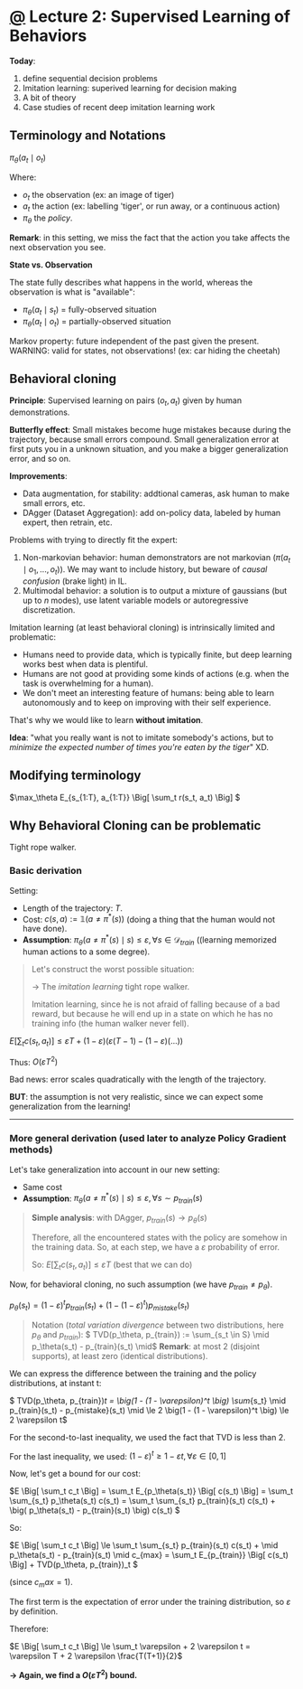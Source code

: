 # [@](./README.md) Lecture 2: Supervised Learning of Behaviors

**Today**: 
1. define sequential decision problems
2. Imitation learning: superived learning for decision making
3. A bit of theory
4. Case studies of recent deep imitation learning work


## Terminology and Notations

$\pi_\theta(a_t \mid o_t)$

Where: 
- $o_t$ the observation (ex: an image of tiger)
- $a_t$ the action (ex: labelling 'tiger', or run away, or a continuous action)
- $\pi_\theta$ the *policy*. 

**Remark**: in this setting, we miss the fact that the action you take affects the next observation you see.

**State vs. Observation**

The state fully describes what happens in the world, whereas the observation is what is "available":
- $\pi_\theta(a_t \mid s_t)$ = fully-observed situation
- $\pi_\theta(a_t \mid o_t)$ = partially-observed situation

Markov property: future independent of the past given the present. WARNING: valid for states, not observations! (ex: car hiding the cheetah) 


## Behavioral cloning

**Principle**: Supervised learning on pairs $(o_t, a_t)$ given by human demonstrations.

**Butterfly effect**: Small mistakes become huge mistakes because during the trajectory, because small errors compound. Small generalization error at first puts you in a unknown situation, and you make a bigger generalization error, and so on.

**Improvements**: 
- Data augmentation, for stability: addtional cameras, ask human to make small errors, etc.
- DAgger (Dataset Aggregation): add on-policy data, labeled by human expert, then retrain, etc.

Problems with trying to directly fit the expert: 
1. Non-markovian behavior: human demonstrators are not markovian ($\pi(a_t \mid o_1, ..., o_t)$). We may want to include history, but beware of *causal confusion* (brake light) in IL.
2. Multimodal behavior: a solution is to output a mixture of gaussians (but up to $n$ modes), use latent variable models or autoregressive discretization.


Imitation learning (at least behavioral cloning) is intrinsically limited and problematic: 

- Humans need to provide data, which is typically finite, but deep learning works best when data is plentiful.
- Humans are not good at providing some kinds of actions (e.g. when the task is overwhelming for a human).
- We don't meet an interesting feature of humans: being able to learn autonomously and to keep on improving with their self experience. 

That's why we would like to learn **without imitation**.

**Idea**: "what you really want is not to imitate somebody's actions, but to *minimize the expected number of times you're eaten by the tiger*" XD.


## Modifying terminology

$\max_\theta E_{s_{1:T}, a_{1:T}} \Big[ \sum_t r(s_t, a_t) \Big] $


## Why Behavioral Cloning can be problematic

Tight rope walker.

### Basic derivation

Setting: 
- Length of the trajectory: $T$. 
- Cost: $c(s, a) := \mathbb{1}(a \ne \pi^*(s))$ (doing a thing that the human would not have done).
- **Assumption**: $\pi_\theta(a \ne \pi^*(s) \mid s) \le \varepsilon, \forall s \in \mathcal{D}_{train}$ ((learning memorized human actions to a some degree).

> Let's construct the worst possible situation: 
>
> &rarr; The *imitation learning* tight rope walker.
>
> Imitation learning, since he is not afraid of falling because of a bad reward, but because he will end up in a state on which he has no training info (the human walker never fell).

$E \Big[\sum_t c(s_t, a_t) \Big] \le \varepsilon T + (1 - \varepsilon) ( \varepsilon (T-1) - (1 - \varepsilon) (...))$

Thus: $O(\varepsilon T^2)$

Bad news: error scales quadratically with the length of the trajectory.

**BUT**: the assumption is not very realistic, since we can expect some generalization from the learning!

---

### More general derivation (used later to analyze Policy Gradient methods)

Let's take generalization into account in our new setting: 
- Same cost
- **Assumption**: $\pi_\theta(a \ne \pi^*(s) \mid s) \le \varepsilon, \forall s \sim p_{train}(s)$

>**Simple analysis**: with DAgger, $p_{train}(s) \rightarrow p_\theta(s)$
>
>Therefore, all the encountered states with the policy are somehow in the training data. So, at each step, we have a $\varepsilon$ probability of error.
>
>So: $E \Big[\sum_t c(s_t, a_t) \Big] \le \varepsilon T$ (best that we can do)

Now, for behavioral cloning, no such assumption (we have $p_{train} \ne p_\theta$).

$p_\theta(s_t) = (1 - \varepsilon)^t p_{train}(s_t) + (1- (1 - \varepsilon)^t) p_{mistake}(s_t)$

> Notation (*total variation divergence* between two distributions, here $p_\theta$ and $p_{train}$): 
> $ TVD(p_\theta, p_{train}) := \sum_{s_t \in S} \mid p_\theta(s_t) - p_{train}(s_t) \mid$
> **Remark**: at most 2 (disjoint supports), at least zero (identical distributions).

We can express the difference between the training and the policy distributions, at instant t: 

$ TVD(p_\theta, p_{train})_t = \big(1 - (1 - \varepsilon)^t \big) \sum_{s_t} \mid p_{train}(s_t) - p_{mistake}(s_t) \mid \le  2 \big(1 - (1 - \varepsilon)^t \big)  \le 2 \varepsilon t$

For the second-to-last inequality, we used the fact that TVD is less than 2.

For the last inequality, we used: $(1 - \varepsilon)^t \ge 1 - \varepsilon t, \forall \varepsilon \in [0, 1]$

Now, let's get a bound for our cost:

$E \Big[ \sum_t c_t \Big] = \sum_t E_{p_\theta(s_t)} \Big[ c(s_t) \Big] = \sum_t \sum_{s_t} p_\theta(s_t) c(s_t) = \sum_t \sum_{s_t} p_{train}(s_t) c(s_t) + \big( p_\theta(s_t) - p_{train}(s_t) \big) c(s_t) $

So:
 
$E \Big[ \sum_t c_t \Big] \le \sum_t \sum_{s_t} p_{train}(s_t) c(s_t) + \mid p_\theta(s_t) - p_{train}(s_t) \mid c_{max} = \sum_t E_{p_{train}} \Big[ c(s_t) \Big] + TVD(p_\theta, p_{train})_t $

(since $c_max = 1$). 

The first term is the expectation of error under the training distribution, so $\varepsilon$ by definition.

Therefore:

$E \Big[ \sum_t c_t \Big] \le \sum_t \varepsilon + 2 \varepsilon t = \varepsilon T  + 2 \varepsilon \frac{T(T+1)}{2}$

**&rarr; Again, we find a $O(\varepsilon T^2)$ bound.**